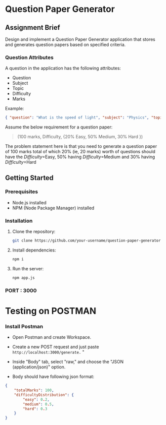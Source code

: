 # Question Paper Generator

## Assignment Brief

Design and implement a Question Paper Generator application that stores and generates question papers based on specified criteria.

### Question Attributes

A question in the application has the following attributes:

- Question
- Subject
- Topic
- Difficulty
- Marks

Example:
```json
{ "question": "What is the speed of light", "subject": "Physics", "topic": "Waves", "difficulty": "Easy", "marks": 5 }
```

Assume the below requirement for a question paper:

> (100 marks, Difficulty, {20% Easy, 50% Medium, 30% Hard })
> 

The problem statement here is that you need to generate a question paper of 100 marks total of which 20% (ie, 20 marks) worth of questions should have the *Difficulty*=Easy, 50% having *Difficulty*=Medium and 30% having *Difficulty*=Hard


## Getting Started

### Prerequisites

- Node.js installed
- NPM (Node Package Manager) installed

### Installation

1. Clone the repository:

   ```bash
   git clone https://github.com/your-username/question-paper-generator.git
2. Install dependencies:

   ```bash
   npm i

3. Run the server:

   ```bash
   npm app.js

### PORT : 3000

# Testing on POSTMAN
### Install Postman

- Open Postman and create Workspace.
- Create a new POST request and just paste ```http://localhost:3000/generate.``` "
- Inside "Body" tab, select "raw," and choose the "JSON (application/json)" option.

- Body should have following json format:
```json
{
    "totalMarks": 100,
    "difficultyDistribution": {
        "easy": 0.2,
        "medium": 0.5,
        "hard": 0.3
    }
}
```
